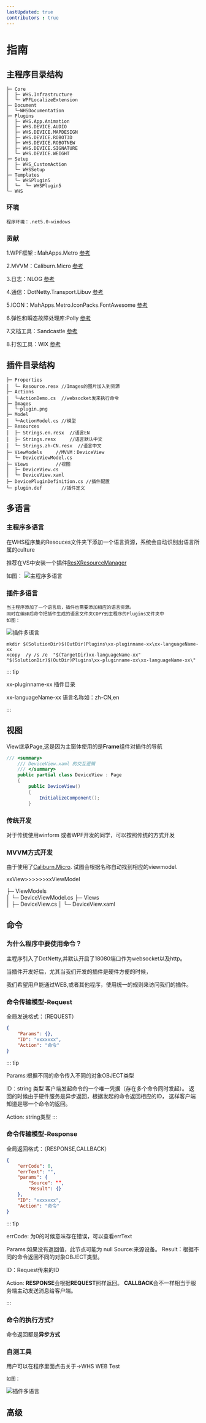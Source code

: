 ```yaml
---
lastUpdated: true
contributors : true
---
```

# 指南
## 主程序目录结构
```
├─ Core
│  ├─ WHS.Infrastructure
│  └─ WPFLocalizeExtension
├─ Document
│  └─WHSDocumentation
├─ Plugins
│  ├─ WHS.App.Animation
│  ├─ WHS.DEVICE.AUDIO
│  ├─ WHS.DEVICE.MAPDESIGN
│  ├─ WHS.DEVICE.ROBOT3D
│  ├─ WHS.DEVICE.ROBOTNEW
│  ├─ WHS.DEVICE.SIGNATURE
│  └─ WHS.DEVICE.WEIGHT
├─ Setup
│  ├─ WHS_CustomAction
│  └─ WHSSetup
├─ Templates
│  └─ WHSPlugin5
│  └─  └─ WHSPlugin5
└─ WHS
```
### 环境

    程序环境：.net5.0-windows

### 贡献

1.WPF框架 : MahApps.Metro  [参考](https://github.com/MahApps/MahApps.Metro)

2.MVVM：Caliburn.Micro [参考](https://caliburnmicro.com/documentation/)

3.日志：NLOG   [参考](https://github.com/NLog/NLog)

4.通信：DotNetty.Transport.Libuv  [参考](https://github.com/Azure/DotNetty)

5.ICON：MahApps.Metro.IconPacks.FontAwesome   [参考](https://github.com/MahApps/MahApps.Metro.IconPacks)

6.弹性和瞬态故障处理库:Polly [参考](https://github.com/App-vNext/Polly)

7.文档工具：Sandcastle   [参考](https://github.com/EWSoftware/SHFB)

8.打包工具：WIX   [参考](https://wixtoolset.org/)

## 插件目录结构

```
├─ Properties
│  └─ Resource.resx //Images的图片加入到资源
├─ Actions
│  └─ActionDemo.cs  //websocket发来执行命令
├─ Images
│  └─plugin.png
├─ Model
│  └─ActionModel.cs //模型
├─ Resources
│  ├─ Strings.en.resx  //语言EN
│  ├─ Strings.resx     //语言默认中文
│  └─ Strings.zh-CN.resx  //语言中文
├─ ViewModels     //MVVM：DeviceView
│  └─ DeviceViewModel.cs
├─ Views          //视图
│  ├─ DeviceView.cs
│  └─ DeviceView.xaml
├─ DevicePluginDefinition.cs //插件配置
└─ plugin.def       //插件定义
```

## 多语言

### 主程序多语言

在WHS程序集的Resouces文件夹下添加一个语言资源，系统会自动识别出语言所属的culture

推荐在VS中安装一个插件[ResXResourceManager](https://github.com/dotnet/ResXResourceManager)

如图：
![主程序多语言](/images/guide_rex.png)


### 插件多语言

    当主程序添加了一个语言后，插件也需要添加相应的语言资源。
    同时在编译后命令把插件生成的语言文件夹COPY到主程序的Plugins文件夹中
    如图：

![插件多语言](/images/guide_language.jpg)

```
mkdir $(SolutionDir)$(OutDir)Plugins\xx-pluginname-xx\xx-languageName-xx
xcopy  /y /s /e  "$(TargetDir)xx-languageName-xx" "$(SolutionDir)$(OutDir)Plugins\xx-pluginname-xx\xx-languageName-xx\"
```

::: tip

xx-pluginname-xx  插件目录

xx-languageName-xx  语言名称如：zh-CN,en

:::

## 视图

View继承Page,这是因为主窗体使用的是**Frame**组件对插件的导航

``` cs
/// <summary>
    /// DeviceView.xaml 的交互逻辑
    /// </summary>
    public partial class DeviceView : Page
    {
        public DeviceView()
        {
            InitializeComponent();
        }
```

### 传统开发

对于传统使用winform 或者WPF开发的同学，可以按照传统的方式开发

### MVVM方式开发

由于使用了[Caliburn.Micro](https://caliburnmicro.com/documentation/).
试图会根据名称自动找到相应的viewmodel.

xxView>>>>>>xxViewModel

├─ ViewModels    
│  └─ DeviceViewModel.cs
├─ Views          
│  ├─ DeviceView.cs
│  └─ DeviceView.xaml


## 命令

### 为什么程序中要使用命令？

主程序引入了DotNetty,并默认开启了18080端口作为websocket以及http。

当插件开发好后，尤其当我们开发的插件是硬件方便的时候，

我们希望用户能通过WEB,或者其他程序，使用统一的规则来访问我们的插件。

### 命令传输模型-Request
全局发送格式：（REQUEST）
```json
{
    "Params": {}, 
    "ID": "xxxxxxx", 
    "Action": "命令"  
}
```

::: tip

Params:根据不同的命令传入不同的对象OBJECT类型

ID：string 类型
    客户端发起命令的一个唯一凭据（存在多个命令同时发起）。
    返回的时候由于硬件服务是异步返回，根据发起的命令返回相应的ID，
    这样客户端知道是哪一个命令的返回。

Action: string类型
:::

### 命令传输模型-Response

全局返回格式：（RESPONSE,CALLBACK）
```json
{
    "errCode": 0, 
    "errText": "",
    "params": {  
        "Source": “”,
        "Result": {}
    }, 
    "ID": "xxxxxxx",
    "Action": "命令" 
}
```
::: tip

errCode: 为0的时候意味存在错误，可以查看errText

Params:如果没有返回值，此节点可能为 null
        Source:来源设备。
        Result：根据不同的命令返回不同的对象OBJECT类型。


ID：Request传来的ID

Action: **RESPONSE**会根据**REQUEST**照样返回。
        **CALLBACK**会不一样相当于服务端主动发送消息给客户端。

:::
### 命令的执行方式?


命令返回都是**异步方式**

### 自测工具

用户可以在程序里面点击关于->WHS WEB Test

    如图：

![插件多语言](/images/guide_webtest.png)

## 高级
